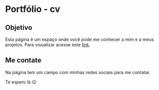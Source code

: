 # Portfólio - cv

## Objetivo

Esta página é um espaço onde você pode me conhecer a mim e a meus projetos. Para visualizar acesse este [link](https://thalesmenegueco.github.io/cv/).

## Me contate

Na página tem um campo com minhas redes sociais para me contatar. 

Te espero lá 😉
